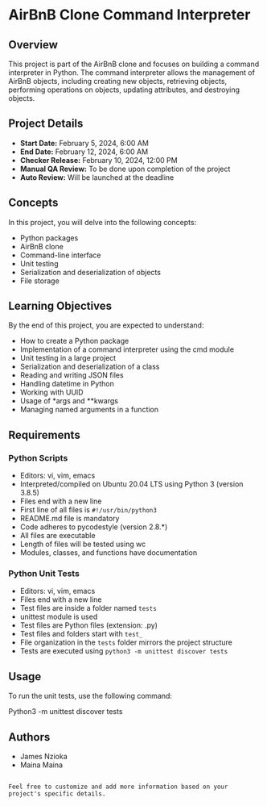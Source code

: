 # AirBnB Clone Command Interpreter

## Overview

This project is part of the AirBnB clone and focuses on building a command interpreter in Python. The command interpreter allows the management of AirBnB objects, including creating new objects, retrieving objects, performing operations on objects, updating attributes, and destroying objects.

## Project Details

- **Start Date:** February 5, 2024, 6:00 AM
- **End Date:** February 12, 2024, 6:00 AM
- **Checker Release:** February 10, 2024, 12:00 PM
- **Manual QA Review:** To be done upon completion of the project
- **Auto Review:** Will be launched at the deadline

## Concepts

In this project, you will delve into the following concepts:

- Python packages
- AirBnB clone
- Command-line interface
- Unit testing
- Serialization and deserialization of objects
- File storage

## Learning Objectives

By the end of this project, you are expected to understand:

- How to create a Python package
- Implementation of a command interpreter using the cmd module
- Unit testing in a large project
- Serialization and deserialization of a class
- Reading and writing JSON files
- Handling datetime in Python
- Working with UUID
- Usage of *args and **kwargs
- Managing named arguments in a function

## Requirements

### Python Scripts

- Editors: vi, vim, emacs
- Interpreted/compiled on Ubuntu 20.04 LTS using Python 3 (version 3.8.5)
- Files end with a new line
- First line of all files is `#!/usr/bin/python3`
- README.md file is mandatory
- Code adheres to pycodestyle (version 2.8.*)
- All files are executable
- Length of files will be tested using wc
- Modules, classes, and functions have documentation

### Python Unit Tests

- Editors: vi, vim, emacs
- Files end with a new line
- Test files are inside a folder named `tests`
- unittest module is used
- Test files are Python files (extension: .py)
- Test files and folders start with `test_`
- File organization in the `tests` folder mirrors the project structure
- Tests are executed using `python3 -m unittest discover tests`

## Usage

To run the unit tests, use the following command:

Python3 -m unittest discover tests

## Authors

- James Nzioka
- Maina Maina

```

Feel free to customize and add more information based on your project's specific details.
